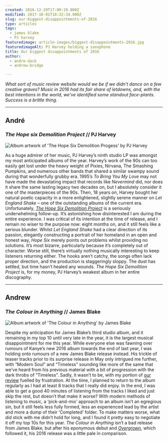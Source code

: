```yaml
---
created: 2016-12-19T17:00:29.000Z
modified: 2017-10-01T18:32:34.000Z
slug: our-biggest-disappointments-of-2016
type: articles
tags:
  - james blake
  - PJ harvey
featuredimage: article-images/biggest-disappointments-2016.jpg
featuredimageAlt: PJ Harvey holding a saxophone 
title: Our biggest disappointments of 2016
author: 
  - andre-dack
  - andrew-bridge

---
```


*What sort of music review website would we be if we didn’t dance on a few creative graves? Music in 2016 had its fair share of letdowns, and, with the best intentions in the world, we’ve identified some standout face-plants. Success is a brittle thing.*

------

## André

### *The Hope six Demolition Project* // PJ Harvey

<img class="article-album-image" src="album-artwork/the-hope-six-demolition-project-pj-harvey.jpg" alt="Album artwork of 'The Hope Six Demolition Progess' by PJ Harvey">

As a huge admirer of her music, PJ Harvey’s ninth studio LP was amongst my most anticipated albums of the year. Harvey’s work of the 90s can too easily get lost under the heavy weight of Pixies, Nirvana, The Smashing Pumpkins, and numerous other bands that shared a similar swampy sound during that wonderfully grubby era. 1995’s *To Bring You My Love* may not have made the devastating impact that records like *Nevermind* did, nor does it share the same lasting legacy two decades on, but I absolutely consider it one of *the* masterpieces of the 90s. Then, 18 years on, Harvey bought her natural poetic capacity in a more enlightened, slightly serene manner on *Let England Shake* – one of the outstanding albums of the current era. Unfortunately, [*The Hope Six Demolition Project*](/reviews/pj-harvey-the-hope-six-demolition-project/) is a seriously underwhelming follow-up. It’s astonishing how disinterested I am during the entire experience. I was critical of its intention at the time of release, and I remain no wiser to the purpose now: eight months on, and it still feels like a serious blunder. Whilst *Let England Shake* had a clear direction of its passion, elegantly constructing a portrait of her homeland in an open and honest way, *Hope Six* merely points out problems whilst providing no solutions. It’s most bizarre, particularly because it’s completely out of character. Worse still, there’s virtually nothing musically interesting to keep listeners returning either. The hooks aren’t catchy, the songs often lack proper direction, and the production is staggeringly sloppy. The dust has settled, but time hasn’t healed any wounds. *The Hope Six Demolition Project* is, for my money, PJ Harvey’s weakest album in her entire discography.

-----

## Andrew

### *The Colour in Anything* // James Blake

![Album artwork of 'The Colour in Anything' by James Blake](album-artwork/the-colour-in-anything-james-blake.jpg)

Despite my anticipation for James Blake’s third studio album, and it remaining in my top 10 until very late in the year, it is the largest musical disappointment for me this year. While everyone else was fawning over rumours of Kanye’s new 2016 album towards the end of last year, I was holding onto rumours of a new James Blake release instead. His trickle of teaser tracks prior to its surprise release in May only intrigued me further, with “Modern Soul” and “Timeless” sounding like more of the same that we’ve heard from his previous material with a bit of progression with the dark throbs of “Timeless”. Sadly, it wasn’t to be, with my portion of [our review](/reviews/james-blake-the-colour-in-anything/) fuelled by frustration. At the time, I planned to return to the album regularly as I had at least 8 tracks that I really did enjoy. In the end, I was able to get a good 40 minutes of listening from the tracks I liked and just skip the rest, but doesn’t that make it worse? With modern methods of listening to music, a ‘pick-and-mix’ approach to an album isn’t an egregious sin, but it still feels less fully formed, less an experienced lead by the artist and more a dump of their ‘Completed’ folder. To make matters worse, what did stick with me didn’t hold for long, and I found it pretty easy to negotiate it off my top 10s for this year. *The Colour in Anything* isn’t a bad release from James Blake, but after his eponymous debut and [*Overgrown*](/reviews/james-blake-overgrown/>), which followed it, his 2016 release was a little pale in comparison.